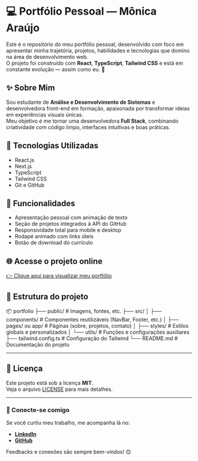 # 💻 Portfólio Pessoal — Mônica Araújo

Este é o repositório do meu portfólio pessoal, desenvolvido com foco em apresentar minha trajetória, projetos, habilidades e tecnologias que domino na área de desenvolvimento web.  
O projeto foi construído com **React**, **TypeScript**, **Tailwind CSS** e está em constante evolução — assim como eu. 🚀

## ✨ Sobre Mim

Sou estudante de **Análise e Desenvolvimento de Sistemas** e desenvolvedora front-end em formação, apaixonada por transformar ideias em experiências visuais únicas.  
Meu objetivo é me tornar uma desenvolvedora **Full Stack**, combinando criatividade com código limpo, interfaces intuitivas e boas práticas.

## 🚀 Tecnologias Utilizadas

- React.js
- Next.js
- TypeScript
- Tailwind CSS
- Git e GitHub

## 🧩 Funcionalidades

- Apresentação pessoal com animação de texto
- Seção de projetos integrados à API do GitHub
- Responsividade total para mobile e desktop
- Rodapé animado com links úteis
- Botão de download do currículo

## 🌐 Acesse o projeto online

[👉 Clique aqui para visualizar meu portfólio](https://new-portfolio-kohl-theta.vercel.app/)  

## 📁 Estrutura do projeto
📦 portfolio
├── public/ # Imagens, fontes, etc.
├── src/
│ ├── components/ # Componentes reutilizáveis (NavBar, Footer, etc.)
│ ├── pages/ ou app/ # Páginas (sobre, projetos, contato)
│ ├── styles/ # Estilos globais e personalizados
│ └── utils/ # Funções e configurações auxiliares
├── tailwind.config.ts # Configuração do Tailwind
└── README.md # Documentação do projeto

---

## 📄 Licença

Este projeto está sob a licença **MIT**.  
Veja o arquivo [LICENSE](LICENSE) para mais detalhes.

---

### 🌟 Conecte-se comigo

Se você curtiu meu trabalho, me acompanha lá no:

- [**LinkedIn**](https://www.linkedin.com/in/monica-araujo-dev/)
- [**GitHub**](https://github.com/monica308)

Feedbacks e conexões são sempre bem-vindos! 😊




















